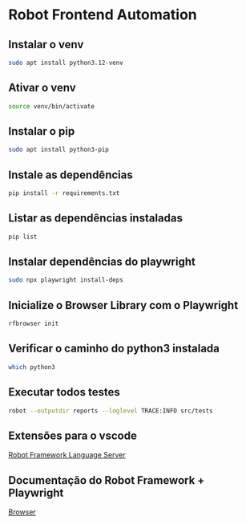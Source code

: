# Robot Frontend Automation

## Instalar o venv

```bash
sudo apt install python3.12-venv
```

## Ativar o venv

```bash
source venv/bin/activate
```

## Instalar o pip

```bash
sudo apt install python3-pip
```

## Instale as dependências

```bash
pip install -r requirements.txt
```

## Listar as dependências instaladas

```bash
pip list
```

## Instalar dependências do playwright

```bash
sudo npx playwright install-deps
```

## Inicialize o Browser Library com o Playwright

```bash
rfbrowser init
```

## Verificar o caminho do python3 instalada

```bash
which python3
```

## Executar todos testes

```bash
robot --outputdir reports --loglevel TRACE:INFO src/tests
```

## Extensões para o vscode

[Robot Framework Language Server](https://marketplace.visualstudio.com/items?itemName=robocorp.robotframework-lsp)

## Documentação do Robot Framework + Playwright

[Browser](https://marketsquare.github.io/robotframework-browser/Browser.html)